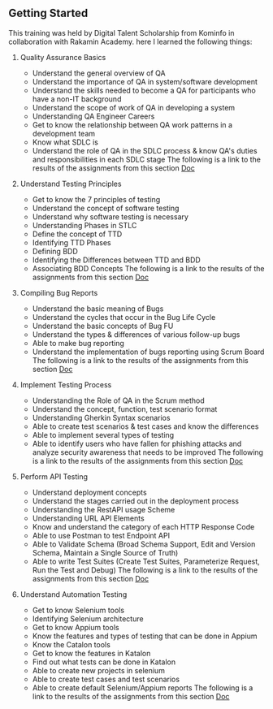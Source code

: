 ## Getting Started

This training was held by Digital Talent Scholarship from Kominfo in collaboration with Rakamin Academy. here I learned the following things:

1. Quality Assurance Basics
    - Understand the general overview of QA
    - Understand the importance of QA in system/software development
    - Understand the skills needed to become a QA for participants who have a non-IT background
    - Understand the scope of work of QA in developing a system
    - Understanding QA Engineer Careers
    - Get to know the relationship between QA work patterns in a development team
    - Know what SDLC is
    - Understand the role of QA in the SDLC process & know QA's duties and responsibilities in each SDLC stage
    The following is a link to the results of the assignments from this section [Doc](https://drive.google.com/file/d/1c-ZTGiowaRcIV6GwxE-Jgcjb6cEHsFIY/view?usp=drive_link)

2. Understand Testing Principles
    - Get to know the 7 principles of testing
    - Understand the concept of software testing
    - Understand why software testing is necessary
    - Understanding Phases in STLC
    - Define the concept of TTD
    - Identifying TTD Phases
    - Defining BDD
    - Identifying the Differences between TTD and BDD
    - Associating BDD Concepts
    The following is a link to the results of the assignments from this section [Doc](https://drive.google.com/file/d/1d6kjnmTMm_vIu3XiB6Gk746Pv3tWJrX6/view?usp=drive_link)

3. Compiling Bug Reports
    - Understand the basic meaning of Bugs
    - Understand the cycles that occur in the Bug Life Cycle
    - Understand the basic concepts of Bug FU
    - Understand the types & differences of various follow-up bugs
    - Able to make bug reporting
    - Understand the implementation of bugs reporting using Scrum Board
    The following is a link to the results of the assignments from this section [Doc](https://docs.google.com/spreadsheets/d/1SJRaNSLKRCVzq4XW0icRp_1x1w5IxRJw/edit?usp=drive_link&ouid=100319800495904952729&rtpof=true&sd=true)

4. Implement Testing Process
    - Understanding the Role of QA in the Scrum method
    - Understand the concept, function, test scenario format
    - Understanding Gherkin Syntax scenarios
    - Able to create test scenarios & test cases and know the differences
    - Able to implement several types of testing
    - Able to identify users who have fallen for phishing attacks and analyze security awareness that needs to be improved
    The following is a link to the results of the assignments from this section [Doc](https://docs.google.com/spreadsheets/d/1iWeAzEQdTG8-5Utx2J_KG1_q954V-Pyp/edit?usp=drive_link&ouid=100319800495904952729&rtpof=true&sd=true)

5. Perform API Testing
    - Understand deployment concepts
    - Understand the stages carried out in the deployment process
    - Understanding the RestAPI usage Scheme
    - Understanding URL API Elements
    - Know and understand the category of each HTTP Response Code
    - Able to use Postman to test Endpoint API
    - Able to Validate Schema (Broad Schema Support, Edit and Version Schema, Maintain a Single Source of Truth)
    - Able to write Test Suites (Create Test Suites, Parameterize Request, Run the Test and Debug)
    The following is a link to the results of the assignments from this section [Doc](https://drive.google.com/file/d/12ypBw7ixR2FOYR__6XZJLQQzJ4nlzLqN/view?usp=drive_link)

6. Understand Automation Testing
    - Get to know Selenium tools
    - Identifying Selenium architecture
    - Get to know Appium tools
    - Know the features and types of testing that can be done in Appium
    - Know the Catalon tools
    - Get to know the features in Katalon
    - Find out what tests can be done in Katalon
    - Able to create new projects in selenium
    - Able to create test cases and test scenarios
    - Able to create default Selenium/Appium reports
    The following is a link to the results of the assignments from this section [Doc](https://drive.google.com/file/d/1JTKbXaja4fRSMyRB0sIsoqF7N5hyv3q5/view?usp=drive_link)